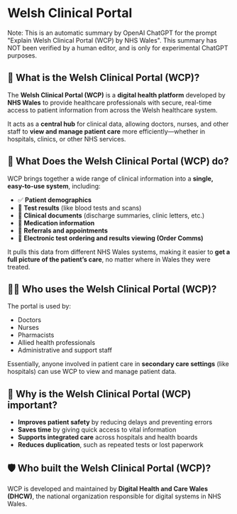 # Welsh Clinical Portal

Note: This is an automatic summary by OpenAI ChatGPT for the prompt "Explain Welsh Clinical Portal (WCP) by NHS Wales". This
summary has NOT been verified by a human editor, and is only for experimental
ChatGPT purposes.

## 🏥 What is the Welsh Clinical Portal (WCP)?

The **Welsh Clinical Portal (WCP)** is a **digital health platform** developed by **NHS Wales** to provide healthcare professionals with secure, real-time access to patient information from across the Welsh healthcare system.

It acts as a **central hub** for clinical data, allowing doctors, nurses, and other staff to **view and manage patient care** more efficiently—whether in hospitals, clinics, or other NHS services.

## 🔧 What Does the Welsh Clinical Portal (WCP) do?

WCP brings together a wide range of clinical information into a **single, easy-to-use system**, including:

- ✅ **Patient demographics**
- 🧪 **Test results** (like blood tests and scans)
- 📝 **Clinical documents** (discharge summaries, clinic letters, etc.)
- 💊 **Medication information**
- 📅 **Referrals and appointments**
- 🧾 **Electronic test ordering and results viewing (Order Comms)**

It pulls this data from different NHS Wales systems, making it easier to **get a full picture of the patient’s care**, no matter where in Wales they were treated.

## 👩‍⚕️ Who uses the Welsh Clinical Portal (WCP)?

The portal is used by:

- Doctors
- Nurses
- Pharmacists
- Allied health professionals
- Administrative and support staff

Essentially, anyone involved in patient care in **secondary care settings** (like hospitals) can use WCP to view and manage patient data.

## 🎯 Why is the Welsh Clinical Portal (WCP) important?

- **Improves patient safety** by reducing delays and preventing errors
- **Saves time** by giving quick access to vital information
- **Supports integrated care** across hospitals and health boards
- **Reduces duplication**, such as repeated tests or lost paperwork

## 🛡️ Who built the Welsh Clinical Portal (WCP)?

WCP is developed and maintained by **Digital Health and Care Wales (DHCW)**, the national organization responsible for digital systems in NHS Wales.
